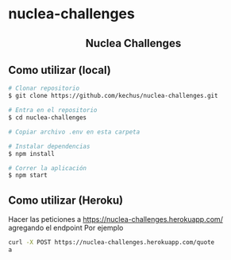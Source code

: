 # nuclea-challenges
<h2 align="center">Nuclea Challenges</h4>

## Como utilizar (local)

```bash
# Clonar repositorio
$ git clone https://github.com/kechus/nuclea-challenges.git

# Entra en el repositorio
$ cd nuclea-challenges

# Copiar archivo .env en esta carpeta

# Instalar dependencias
$ npm install

# Correr la aplicación
$ npm start
```
## Como utilizar (Heroku)

Hacer las peticiones a https://nuclea-challenges.herokuapp.com/ agregando el endpoint 
Por ejemplo 

```bash
curl -X POST https://nuclea-challenges.herokuapp.com/quote
a